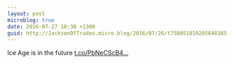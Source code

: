 ```yaml
---
layout: post
microblog: true
date: 2016-07-27 10:30 +1300
guid: http://JacksonOfTrades.micro.blog/2016/07/26/t758051819205648385.html
---
```

Ice Age is in the future [t.co/PbNeCScB4...](https://t.co/PbNeCScB4e)
